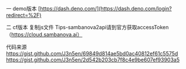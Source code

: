 一 demo版本
[https://dash.deno.com/](https://dash.deno.com/login?redirect=%2F)

二 cf版本
复制js文件
Tips-sambanova2api请到官方获取accessToken（https://cloud.sambanova.ai）

代码来源
https://gist.github.com/J3n5en/69849d814ae5bd0ac40812ef61c5575d
https://gist.github.com/J3n5en/2d542b203cb7f8c4e9be607ef93903a5
